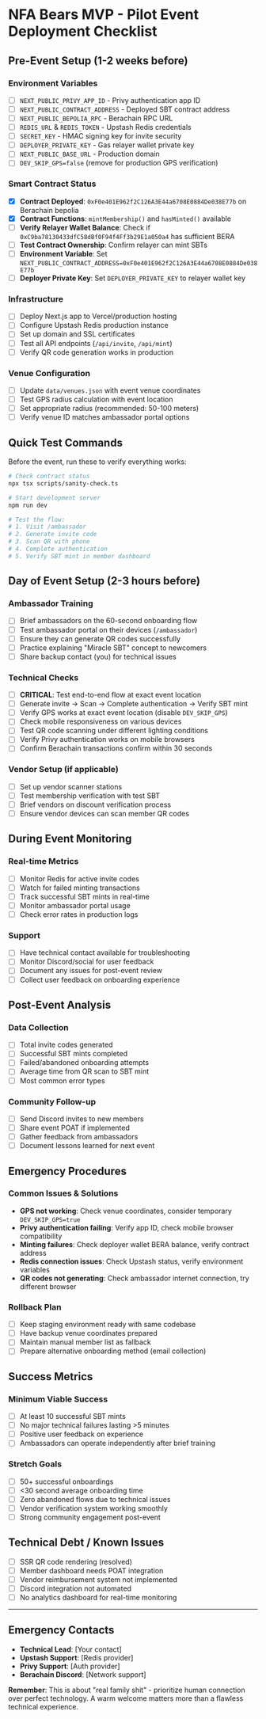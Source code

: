 # NFA Bears MVP - Pilot Event Deployment Checklist

## Pre-Event Setup (1-2 weeks before)

### Environment Variables
- [ ] `NEXT_PUBLIC_PRIVY_APP_ID` - Privy authentication app ID
- [ ] `NEXT_PUBLIC_CONTRACT_ADDRESS` - Deployed SBT contract address  
- [ ] `NEXT_PUBLIC_BEPOLIA_RPC` - Berachain RPC URL
- [ ] `REDIS_URL` & `REDIS_TOKEN` - Upstash Redis credentials
- [ ] `SECRET_KEY` - HMAC signing key for invite security
- [ ] `DEPLOYER_PRIVATE_KEY` - Gas relayer wallet private key
- [ ] `NEXT_PUBLIC_BASE_URL` - Production domain
- [ ] `DEV_SKIP_GPS=false` (remove for production GPS verification)

### Smart Contract Status
- [x] **Contract Deployed**: `0xF0e401E962f2C126A3E44a6708E0884De038E77b` on Berachain bepolia
- [x] **Contract Functions**: `mintMembership()` and `hasMinted()` available
- [ ] **Verify Relayer Wallet Balance**: Check if `0xC9ba78130433dfC58dBf0F94f4Ff3b29E1a050a4` has sufficient BERA
- [ ] **Test Contract Ownership**: Confirm relayer can mint SBTs
- [ ] **Environment Variable**: Set `NEXT_PUBLIC_CONTRACT_ADDRESS=0xF0e401E962f2C126A3E44a6708E0884De038E77b`
- [ ] **Deployer Private Key**: Set `DEPLOYER_PRIVATE_KEY` to relayer wallet key

### Infrastructure
- [ ] Deploy Next.js app to Vercel/production hosting
- [ ] Configure Upstash Redis production instance
- [ ] Set up domain and SSL certificates
- [ ] Test all API endpoints (`/api/invite`, `/api/mint`)
- [ ] Verify QR code generation works in production

### Venue Configuration
- [ ] Update `data/venues.json` with event venue coordinates
- [ ] Test GPS radius calculation with event location
- [ ] Set appropriate radius (recommended: 50-100 meters)
- [ ] Verify venue ID matches ambassador portal options

## Quick Test Commands

Before the event, run these to verify everything works:

```bash
# Check contract status
npx tsx scripts/sanity-check.ts

# Start development server
npm run dev

# Test the flow:
# 1. Visit /ambassador
# 2. Generate invite code
# 3. Scan QR with phone 
# 4. Complete authentication
# 5. Verify SBT mint in member dashboard
```

## Day of Event Setup (2-3 hours before)

### Ambassador Training
- [ ] Brief ambassadors on the 60-second onboarding flow
- [ ] Test ambassador portal on their devices (`/ambassador`)
- [ ] Ensure they can generate QR codes successfully
- [ ] Practice explaining "Miracle SBT" concept to newcomers
- [ ] Share backup contact (you) for technical issues

### Technical Checks
- [ ] **CRITICAL**: Test end-to-end flow at exact event location
- [ ] Generate invite → Scan → Complete authentication → Verify SBT mint
- [ ] Verify GPS works at exact event location (disable `DEV_SKIP_GPS`)
- [ ] Check mobile responsiveness on various devices
- [ ] Test QR code scanning under different lighting conditions
- [ ] Verify Privy authentication works on mobile browsers
- [ ] Confirm Berachain transactions confirm within 30 seconds

### Vendor Setup (if applicable)
- [ ] Set up vendor scanner stations
- [ ] Test membership verification with test SBT
- [ ] Brief vendors on discount verification process
- [ ] Ensure vendor devices can scan member QR codes

## During Event Monitoring

### Real-time Metrics
- [ ] Monitor Redis for active invite codes
- [ ] Watch for failed minting transactions
- [ ] Track successful SBT mints in real-time
- [ ] Monitor ambassador portal usage
- [ ] Check error rates in production logs

### Support
- [ ] Have technical contact available for troubleshooting
- [ ] Monitor Discord/social for user feedback
- [ ] Document any issues for post-event review
- [ ] Collect user feedback on onboarding experience

## Post-Event Analysis

### Data Collection
- [ ] Total invite codes generated
- [ ] Successful SBT mints completed
- [ ] Failed/abandoned onboarding attempts
- [ ] Average time from QR scan to SBT mint
- [ ] Most common error types

### Community Follow-up
- [ ] Send Discord invites to new members
- [ ] Share event POAT if implemented
- [ ] Gather feedback from ambassadors
- [ ] Document lessons learned for next event

## Emergency Procedures

### Common Issues & Solutions
- **GPS not working**: Check venue coordinates, consider temporary `DEV_SKIP_GPS=true`
- **Privy authentication failing**: Verify app ID, check mobile browser compatibility
- **Minting failures**: Check deployer wallet BERA balance, verify contract address
- **Redis connection issues**: Check Upstash status, verify environment variables
- **QR codes not generating**: Check ambassador internet connection, try different browser

### Rollback Plan
- [ ] Keep staging environment ready with same codebase
- [ ] Have backup venue coordinates prepared
- [ ] Maintain manual member list as fallback
- [ ] Prepare alternative onboarding method (email collection)

## Success Metrics

### Minimum Viable Success
- [ ] At least 10 successful SBT mints
- [ ] No major technical failures lasting >5 minutes
- [ ] Positive user feedback on experience
- [ ] Ambassadors can operate independently after brief training

### Stretch Goals
- [ ] 50+ successful onboardings
- [ ] <30 second average onboarding time
- [ ] Zero abandoned flows due to technical issues
- [ ] Vendor verification system working smoothly
- [ ] Strong community engagement post-event

## Technical Debt / Known Issues
- [ ] SSR QR code rendering (resolved)
- [ ] Member dashboard needs POAT integration
- [ ] Vendor reimbursement system not implemented
- [ ] Discord integration not automated
- [ ] No analytics dashboard for real-time monitoring

---

## Emergency Contacts
- **Technical Lead**: [Your contact]
- **Upstash Support**: [Redis provider]
- **Privy Support**: [Auth provider]
- **Berachain Discord**: [Network support]

**Remember**: This is about "real family shit" - prioritize human connection over perfect technology. A warm welcome matters more than a flawless technical experience.